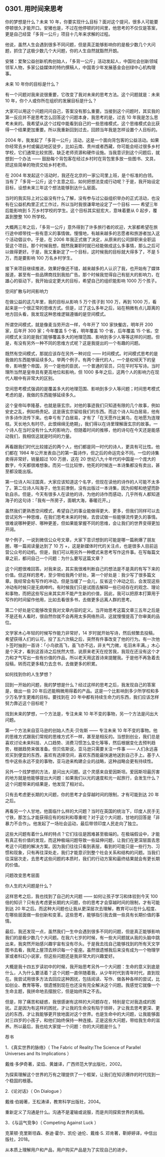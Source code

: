 ## 0301. 用时间来思考

你的梦想是什么？未来 10 年，你要实现什么目标？面对这个提问，很多人可能要停顿很久才能开口。安猪也是，不过在他停顿的时间里，他思考的不仅仅是答案，更是自己经营「多背一公斤」项目十几年来求解的过程。

他说，虽然人生会遇到很多不同问题，但是真正能够影响你的是极少数几个大问题，抓住了这极少数几个大问题，你的人生自然就豁然开朗。

安猪：爱聚公益创新机构创始人，「多背一公斤」活动发起人，中国社会创新领域领军人物，多家公益媒体的特约撰稿人，中国青少年发展基金会创绿中心机构理事。

未来 10 年你的目标是什么？

有一个问题对我来说很重要，它改变了我对未来的思考方法。这个问题就是：未来 10 年，你个人或你所在组织的发展目标是什么？

大家可以用这个问题问问自己，答案没有那么重要。当接到这个问题时，其实我的第一反应并不是思考怎么回答这个问题本身，我思考的是，过去 10 年我是怎么思考未来的。我希望从这个过程中能看到自己的一些思维模式，这个思维模式会比获得一个结果更加重要。所以我重新回到过去，回顾当年我是怎样设置个人目标的。

2004 年，我发起了「多背一公斤」活动，这是一个面向背包客的公益活动。如果你经常去乡村或偏远地区徒步，比如云南、贵州或者西藏，你可能会经过很多乡村学校，它们通常比较贫困，缺乏老师资源和硬件设施。当我意识到这个问题后，就想到一个办法 —— 鼓励每个背包客在经过乡村时在背包里多放一些图书、文具，把这些简单的物资交给乡村老师。

在 2004 年发起这个活动时，我还在北京的一家公司里上班，是个标准的白领。当有了「多背一公斤」这个主意之后，如何把想法变成行动呢？于是，我开始设定目标，设想未来三年这个想法能够到达什么层面。

当时的我实际上对公益没有什么了解，没有参与过公益组织举办的正式活动，也没有在公益机构里正式工作过，所以当时我很谦卑地设定了一个目标 —— 希望三年后能影响到 5 万乡村学校的学生。这个目标其实挺宏大，意味着要从 0 起步，覆盖到整整 100 所学校。

大概两三年之后，「多背一公斤」意外得到了许多旅行者的欢迎，大家都希望在旅行途中顺带找一些有意义的事情做。慢慢地，有越来越多的志愿者和旅游者加入这个活动倡议中。于是，在 2006 年我正式做了决定，从原来的公司辞职来全职运营这个项目。那个时候我想，既然我兼职时就已经能做成这么多事情，那么之后可以做得更好。于是，我又重新定了一个目标，这时候我的目标就大得多了，不是 5 万，而是要影响 100 万名乡村学生。

接下来项目继续推进，效果好像还不错，越来越多的人认识了我，也开始有了媒体报道，甚至有一些品牌商找到我拍广告。那个时候我觉得自己有挺大的影响力，在雄心的驱动下，我开始设定更大的目标，希望自己的组织能影响 1000 万个孩子。

空间扩散与时间影响力

在做公益的这几年里，我的目标从影响 5 万个孩子到 100 万，再到 1000 万，看起来是一个很正常的思维方式。但是，过了这么多年之后，站在稍微有点儿距离的地方回头看，我发现这种思维逻辑遵循的是空间模式。

所谓空间模式，就是像麦当劳开店一样，今年开了 100 家快餐店，明年开 200 家，后年开 300 家；今年覆盖 5 个省，明年覆盖 10 个省，后年覆盖 15 个省。空间模式关注的是我们能够覆盖多大的地理范围、影响到多少人等等这样的问题。但是，有没有另外一种不同的思维方式呢？这是我提出的一个有趣的问题。

既然有空间模式，那就应该存在另外一种对应 —— 时间模式。时间模式思考的是我做的东西能够延续多久。举两个例子。有两个唐代的人，一个是权倾天下的皇帝，影响整个帝国，另一个是他的臣民，一个普通的官员，只在平时写写诗。当时理所当然是皇帝具有更高地位和影响，但 1000 多年之后，这两个人的影响力在现代人眼中有非常大的区别。

空间思考模式强调的是覆盖多大的地理范围、影响到多少人等问题；时间思考模式考虑的是，我做的东西能够延续多久。

这个皇帝叫李隆基，也就是唐玄宗。对他的事迹我们只知道有限的几个故事，例如安史之乱，例如杨贵妃。这是唐玄宗留给我们的东西。而这个诗人叫白居易，他有许多诗作流传下来。也幸亏有了白居易，才有了「在天愿作比翼鸟，在地愿为连理枝。天长地久有时尽，此恨绵绵无绝期」，我们得以在诗里理解唐玄宗的故事。一个诗人在当时没有什么大的影响力，但随着时间的推移，他的诗句在今天还是能感动我们，我相信这就是时间的力量。

再看跟我们时代比较接近的两个人，他们都是同一时代的诗人，更具有可比性。他们都在 1984 年公开发表自己的第一篇诗作，但之后的命运完全不同。一位的诗集卖得非常好，销量超过 100 万册，这在 20 世纪八九十年代的中国是一个庞大的数字，今天都很难想象。而另一位比较惨，他死的时候连一本诗集都没有卖出，甚至都没能出版。

第一位诗人叫汪国真，大家应该知道这个名字，但现在读他的诗作的人可能不太多了。第二位诗人叫海子，他生前潦倒，没有出版过一本诗集，因为抑郁和绝望而卧轨自杀。但是，今天有很多人在读他的诗，为他的诗作而感动，几乎所有人都知道海子的这句诗：「我有一所房子，面朝大海，春暖花开。」

虽然我们更熟悉空间模式，希望自己的事业能做得更大、更多，但我们同样可以去尝试另外一种思维，在我们思考未来的时候，去尝试做一些能够流传更久的事情。很难说哪种更好、哪种更差，但如果能掌握不同的思维，会让我们的世界变得更加开阔。

举个例子，一说到微信公众号文章，大家下意识想到的可能是哪一篇刷爆了朋友圈，哪一篇阅读量达到了 10 万 +，这是新媒体时代的关注点，也是很多人目前运营公众号的动机。但是，我们可以用另外一种模式来思考写作这件事。在写每篇文章之前，都问自己一个问题：为什么要写这篇文章？

这个问题很难回答。对我来说，其实我很难判断自己的想法是不是真的有写下来的价值。但这样的思考，至少带给我两个好处，第一个好处是：我少写了很多篇文章。我经常会有写作的冲动，但是当缓了一会儿，反省这个冲动之后，会发现这些冲动有时候只是无病呻吟。有时候我们只是试图去解释一些已经存在的观念、理论和事物，而把这些写出来其实并不能产生新的价值，因此，我可以把原本打算用于写作的时间留作他用，比如去看很多书，去做更多远离人群的思考。

第二个好处是它能够改变我对文章内容的定义。当开始思考这篇文章三五年之后是不是还有人看时，很自然你就不会再用太多网络热词，这就慢慢提高了你审美的品位。

文学家木心年轻的时候写作能力非常好，14 岁时就开始写诗，然后频繁去投稿，希望获得人们的认可。投了五六次稿之后，突然有件事改变了他的行为。有一次他卜签时抽到一首诗：「小鸟欲高飞，虽飞亦不远，非关气力微，毛羽未丰满。」木心是个天才，看到这首诗之后恍然大悟，说原来老天在挖苦我，我现在还没有这个才力和才气写出一些有价值的作品，所以老天用这首诗来提醒我。于是他不再急着去投稿，转而花更多精力去念书，去做更多的积累。

如何找到你的人生梦想？

回到一开始的问题，我的梦想是什么？经过这样的思考之后，我发现自己的答案是，做出一些 20 年后还能稍微用得着的产品。这是一个比影响到多少所学校和多少万名学生更难的目标。要找到在 20 年中都有持续生命力的东西，我们应该怎样努力靠近这个目标呢？

找到未来的梦想，一个方法是，专注未来 10 年不变的事物，另一个方法是问出大问题。

第一个方法来自亚马逊的创始人杰夫·贝佐斯 —— 专注未来 10 年不变的事物。他的思维方式跟我们常规的思维方式不一样，甚至是相反的。当想到创业，我们总是喜欢讨论未来科技、人口趋势、消费习惯怎么变化等等，然后根据变化去预判趋势，根据趋势来做准备。但贝佐斯说，亚马逊只需要关注一件事 —— 人们永远喜欢买到便宜的东西，喜欢有选择空间，喜欢东西能最快速地送到自己手上。基于人性中这些永远不变的事物，亚马逊来构建企业的战略，这种战略会更有持续性。

另外一个找梦想的方法，是问出大问题。这个灵感来自爱因斯坦。爱因斯坦最厉害的地方就是他能够提出大问题：如果我们以光的速度和光一起旅行，会发生什么？这个问题带来的结果是，他发现了相对论。

只有去考虑更长期的大问题，你的思考才会穿越时间的限制，才有可能到达 20 年之后。

再看另一个人甘地，他面临什么样的大问题？当时在英国的统治下，印度人民手无寸铁，那怎么才能获得应有的权利和尊重呢？对于这个大问题，甘地的回答是「非暴力不合作」。他发起了一场社会运动，最后带领印度人民走向了独立。

这些大问题有着什么样的特点？它们往往是困难甚至极端的。在极端假设中，才能有真正有价值的发现，而这种极端问题导致一些延伸问题，让我们在更深层面去思考这个问题的解决方案。因为我们往往只看到表层，看到的可能只是一些行为、习惯和现象，只有再往深处走，我们才能意识到整个社会关系和结构的问题。当我们往深层次走，去思考这些问题的本质时，我们的行动方案和最终结果就会有更长期的价值。

问题改变思考层面

你人生的大问题是什么？

这样思考之后，我也找到了自己的大问题 —— 如何让孩子学习和体验到今天 100 倍的知识？只有去考虑更长期的大问题，你的思考才会穿越时间的限制，才有可能到达 20 年之后。而这种大问题也让我从更深层次去理解，教育可以在什么程度、在哪些层面做一些创新和变革。这些思考，能够指引我去做一些具有长期价值的事情。

最后，我还发现一点，虽然我们一生中会遇到很多不同的问题，但是真正能够影响我们的是极少数几个大问题。在我六七岁的时候，有一些大问题就从我的头脑中跳出来，我突然开始感兴趣宇宙有没有尽头。于是我去找自己能够找到的所有天文学图书去看，我爬上屋顶去辨识每一个星座。虽然很遗憾我后来没有成为一个物理学家或者科幻小说家，但这些问题还是我非常大的兴趣爱好。

大概是我十四五岁读初中的时候，我开始思考另外一个大问题：生命的意义到底是什么，人为什么要活着？这个问题一直伴随着我，从少年时代到青年时代，直到现在。我尝试用很多方法去回应这种困扰，包括阅读、写作、做各种各样的尝试，比如创业、教育等等，很遗憾到现在也还没有完全解决这个问题。我感觉它就像一个生命主题，我拼命地去摆脱它，但是始终挥之不去。

但是，除了痛苦和疑惑，我很感谢有这样的大问题存在，特别是它对我造成的困扰。正是因为有这样的困扰，才让我的生命没有陷于琐碎，才让我去思考更深、更远的东西，才让我能够更开放地面对这个世界。也是生命中的大问题，让我能够面对三四岁的小孩子，和他们始终保持一种连接。正是这些大问题，带给我生命的滋养。所以最后，我也给大家提一个问题：你的大问题是什么？

荐书

1．《真实世界的脉络》（ The Fabric of Reality:The Science of Parallel Universes and Its Implications ）

戴维·多伊奇著，梁焰、黄雄译，广西师范大学出版社，2002。

为探索理解这个世界的万有之理提供了一个框架，让我们在知识爆炸的时代找到一个稳固的根基。

2.《论对话》（ On Dialogue ）

戴维·伯姆著，王松涛译，教育科学出版社，2004。

重新定义了沟通是什么。沟通不是灌输或说服，而是共同探索世界的真相。

3．《与运气竞争》（ Competing Against Luck ）

克莱顿·克里斯坦森、泰迪·霍尔、凯伦·迪伦、戴维·S. 邓肯著，靳婷婷译，中信出版社，2018。

从本质上理解用户和产品，用户购买产品是为了实现自己的进步。